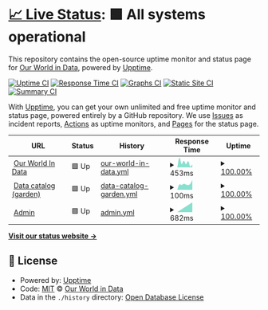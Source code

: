 # [📈 Live Status](https://owid.github.io/status): <!--live status--> **🟩 All systems operational**

This repository contains the open-source uptime monitor and status page for [Our World in Data](https://ourworldindata.org), powered by [Upptime](https://github.com/upptime/upptime).

[![Uptime CI](https://github.com/owid/status/workflows/Uptime%20CI/badge.svg)](https://github.com/owid/status/actions?query=workflow%3A%22Uptime+CI%22)
[![Response Time CI](https://github.com/owid/status/workflows/Response%20Time%20CI/badge.svg)](https://github.com/owid/status/actions?query=workflow%3A%22Response+Time+CI%22)
[![Graphs CI](https://github.com/owid/status/workflows/Graphs%20CI/badge.svg)](https://github.com/owid/status/actions?query=workflow%3A%22Graphs+CI%22)
[![Static Site CI](https://github.com/owid/status/workflows/Static%20Site%20CI/badge.svg)](https://github.com/owid/status/actions?query=workflow%3A%22Static+Site+CI%22)
[![Summary CI](https://github.com/owid/status/workflows/Summary%20CI/badge.svg)](https://github.com/owid/status/actions?query=workflow%3A%22Summary+CI%22)

With [Upptime](https://upptime.js.org), you can get your own unlimited and free uptime monitor and status page, powered entirely by a GitHub repository. We use [Issues](https://github.com/owid/status/issues) as incident reports, [Actions](https://github.com/owid/status/actions) as uptime monitors, and [Pages](https://owid.github.io/status) for the status page.

<!--start: status pages-->
<!-- This summary is generated by Upptime (https://github.com/upptime/upptime) -->
<!-- Do not edit this manually, your changes will be overwritten -->
<!-- prettier-ignore -->
| URL | Status | History | Response Time | Uptime |
| --- | ------ | ------- | ------------- | ------ |
| <img alt="" src="https://icons.duckduckgo.com/ip3/ourworldindata.org.ico" height="13"> [Our World In Data](https://ourworldindata.org/) | 🟩 Up | [our-world-in-data.yml](https://github.com/owid/status/commits/HEAD/history/our-world-in-data.yml) | <details><summary><img alt="Response time graph" src="./graphs/our-world-in-data/response-time-week.png" height="20"> 453ms</summary><br><a href="https://owid.github.io/status/history/our-world-in-data"><img alt="Response time 453" src="https://img.shields.io/endpoint?url=https%3A%2F%2Fraw.githubusercontent.com%2Fowid%2Fstatus%2FHEAD%2Fapi%2Four-world-in-data%2Fresponse-time.json"></a><br><a href="https://owid.github.io/status/history/our-world-in-data"><img alt="24-hour response time 453" src="https://img.shields.io/endpoint?url=https%3A%2F%2Fraw.githubusercontent.com%2Fowid%2Fstatus%2FHEAD%2Fapi%2Four-world-in-data%2Fresponse-time-day.json"></a><br><a href="https://owid.github.io/status/history/our-world-in-data"><img alt="7-day response time 453" src="https://img.shields.io/endpoint?url=https%3A%2F%2Fraw.githubusercontent.com%2Fowid%2Fstatus%2FHEAD%2Fapi%2Four-world-in-data%2Fresponse-time-week.json"></a><br><a href="https://owid.github.io/status/history/our-world-in-data"><img alt="30-day response time 453" src="https://img.shields.io/endpoint?url=https%3A%2F%2Fraw.githubusercontent.com%2Fowid%2Fstatus%2FHEAD%2Fapi%2Four-world-in-data%2Fresponse-time-month.json"></a><br><a href="https://owid.github.io/status/history/our-world-in-data"><img alt="1-year response time 453" src="https://img.shields.io/endpoint?url=https%3A%2F%2Fraw.githubusercontent.com%2Fowid%2Fstatus%2FHEAD%2Fapi%2Four-world-in-data%2Fresponse-time-year.json"></a></details> | <details><summary><a href="https://owid.github.io/status/history/our-world-in-data">100.00%</a></summary><a href="https://owid.github.io/status/history/our-world-in-data"><img alt="All-time uptime 100.00%" src="https://img.shields.io/endpoint?url=https%3A%2F%2Fraw.githubusercontent.com%2Fowid%2Fstatus%2FHEAD%2Fapi%2Four-world-in-data%2Fuptime.json"></a><br><a href="https://owid.github.io/status/history/our-world-in-data"><img alt="24-hour uptime 100.00%" src="https://img.shields.io/endpoint?url=https%3A%2F%2Fraw.githubusercontent.com%2Fowid%2Fstatus%2FHEAD%2Fapi%2Four-world-in-data%2Fuptime-day.json"></a><br><a href="https://owid.github.io/status/history/our-world-in-data"><img alt="7-day uptime 100.00%" src="https://img.shields.io/endpoint?url=https%3A%2F%2Fraw.githubusercontent.com%2Fowid%2Fstatus%2FHEAD%2Fapi%2Four-world-in-data%2Fuptime-week.json"></a><br><a href="https://owid.github.io/status/history/our-world-in-data"><img alt="30-day uptime 100.00%" src="https://img.shields.io/endpoint?url=https%3A%2F%2Fraw.githubusercontent.com%2Fowid%2Fstatus%2FHEAD%2Fapi%2Four-world-in-data%2Fuptime-month.json"></a><br><a href="https://owid.github.io/status/history/our-world-in-data"><img alt="1-year uptime 100.00%" src="https://img.shields.io/endpoint?url=https%3A%2F%2Fraw.githubusercontent.com%2Fowid%2Fstatus%2FHEAD%2Fapi%2Four-world-in-data%2Fuptime-year.json"></a></details>
| <img alt="" src="https://icons.duckduckgo.com/ip3/catalog.ourworldindata.org.ico" height="13"> [Data catalog (garden)](https://catalog.ourworldindata.org/catalog-garden.feather) | 🟩 Up | [data-catalog-garden.yml](https://github.com/owid/status/commits/HEAD/history/data-catalog-garden.yml) | <details><summary><img alt="Response time graph" src="./graphs/data-catalog-garden/response-time-week.png" height="20"> 100ms</summary><br><a href="https://owid.github.io/status/history/data-catalog-garden"><img alt="Response time 100" src="https://img.shields.io/endpoint?url=https%3A%2F%2Fraw.githubusercontent.com%2Fowid%2Fstatus%2FHEAD%2Fapi%2Fdata-catalog-garden%2Fresponse-time.json"></a><br><a href="https://owid.github.io/status/history/data-catalog-garden"><img alt="24-hour response time 100" src="https://img.shields.io/endpoint?url=https%3A%2F%2Fraw.githubusercontent.com%2Fowid%2Fstatus%2FHEAD%2Fapi%2Fdata-catalog-garden%2Fresponse-time-day.json"></a><br><a href="https://owid.github.io/status/history/data-catalog-garden"><img alt="7-day response time 100" src="https://img.shields.io/endpoint?url=https%3A%2F%2Fraw.githubusercontent.com%2Fowid%2Fstatus%2FHEAD%2Fapi%2Fdata-catalog-garden%2Fresponse-time-week.json"></a><br><a href="https://owid.github.io/status/history/data-catalog-garden"><img alt="30-day response time 100" src="https://img.shields.io/endpoint?url=https%3A%2F%2Fraw.githubusercontent.com%2Fowid%2Fstatus%2FHEAD%2Fapi%2Fdata-catalog-garden%2Fresponse-time-month.json"></a><br><a href="https://owid.github.io/status/history/data-catalog-garden"><img alt="1-year response time 100" src="https://img.shields.io/endpoint?url=https%3A%2F%2Fraw.githubusercontent.com%2Fowid%2Fstatus%2FHEAD%2Fapi%2Fdata-catalog-garden%2Fresponse-time-year.json"></a></details> | <details><summary><a href="https://owid.github.io/status/history/data-catalog-garden">100.00%</a></summary><a href="https://owid.github.io/status/history/data-catalog-garden"><img alt="All-time uptime 100.00%" src="https://img.shields.io/endpoint?url=https%3A%2F%2Fraw.githubusercontent.com%2Fowid%2Fstatus%2FHEAD%2Fapi%2Fdata-catalog-garden%2Fuptime.json"></a><br><a href="https://owid.github.io/status/history/data-catalog-garden"><img alt="24-hour uptime 100.00%" src="https://img.shields.io/endpoint?url=https%3A%2F%2Fraw.githubusercontent.com%2Fowid%2Fstatus%2FHEAD%2Fapi%2Fdata-catalog-garden%2Fuptime-day.json"></a><br><a href="https://owid.github.io/status/history/data-catalog-garden"><img alt="7-day uptime 100.00%" src="https://img.shields.io/endpoint?url=https%3A%2F%2Fraw.githubusercontent.com%2Fowid%2Fstatus%2FHEAD%2Fapi%2Fdata-catalog-garden%2Fuptime-week.json"></a><br><a href="https://owid.github.io/status/history/data-catalog-garden"><img alt="30-day uptime 100.00%" src="https://img.shields.io/endpoint?url=https%3A%2F%2Fraw.githubusercontent.com%2Fowid%2Fstatus%2FHEAD%2Fapi%2Fdata-catalog-garden%2Fuptime-month.json"></a><br><a href="https://owid.github.io/status/history/data-catalog-garden"><img alt="1-year uptime 100.00%" src="https://img.shields.io/endpoint?url=https%3A%2F%2Fraw.githubusercontent.com%2Fowid%2Fstatus%2FHEAD%2Fapi%2Fdata-catalog-garden%2Fuptime-year.json"></a></details>
| <img alt="" src="https://icons.duckduckgo.com/ip3/owid.cloud.ico" height="13"> [Admin](https://owid.cloud/admin/charts/) | 🟩 Up | [admin.yml](https://github.com/owid/status/commits/HEAD/history/admin.yml) | <details><summary><img alt="Response time graph" src="./graphs/admin/response-time-week.png" height="20"> 682ms</summary><br><a href="https://owid.github.io/status/history/admin"><img alt="Response time 682" src="https://img.shields.io/endpoint?url=https%3A%2F%2Fraw.githubusercontent.com%2Fowid%2Fstatus%2FHEAD%2Fapi%2Fadmin%2Fresponse-time.json"></a><br><a href="https://owid.github.io/status/history/admin"><img alt="24-hour response time 682" src="https://img.shields.io/endpoint?url=https%3A%2F%2Fraw.githubusercontent.com%2Fowid%2Fstatus%2FHEAD%2Fapi%2Fadmin%2Fresponse-time-day.json"></a><br><a href="https://owid.github.io/status/history/admin"><img alt="7-day response time 682" src="https://img.shields.io/endpoint?url=https%3A%2F%2Fraw.githubusercontent.com%2Fowid%2Fstatus%2FHEAD%2Fapi%2Fadmin%2Fresponse-time-week.json"></a><br><a href="https://owid.github.io/status/history/admin"><img alt="30-day response time 682" src="https://img.shields.io/endpoint?url=https%3A%2F%2Fraw.githubusercontent.com%2Fowid%2Fstatus%2FHEAD%2Fapi%2Fadmin%2Fresponse-time-month.json"></a><br><a href="https://owid.github.io/status/history/admin"><img alt="1-year response time 682" src="https://img.shields.io/endpoint?url=https%3A%2F%2Fraw.githubusercontent.com%2Fowid%2Fstatus%2FHEAD%2Fapi%2Fadmin%2Fresponse-time-year.json"></a></details> | <details><summary><a href="https://owid.github.io/status/history/admin">100.00%</a></summary><a href="https://owid.github.io/status/history/admin"><img alt="All-time uptime 100.00%" src="https://img.shields.io/endpoint?url=https%3A%2F%2Fraw.githubusercontent.com%2Fowid%2Fstatus%2FHEAD%2Fapi%2Fadmin%2Fuptime.json"></a><br><a href="https://owid.github.io/status/history/admin"><img alt="24-hour uptime 100.00%" src="https://img.shields.io/endpoint?url=https%3A%2F%2Fraw.githubusercontent.com%2Fowid%2Fstatus%2FHEAD%2Fapi%2Fadmin%2Fuptime-day.json"></a><br><a href="https://owid.github.io/status/history/admin"><img alt="7-day uptime 100.00%" src="https://img.shields.io/endpoint?url=https%3A%2F%2Fraw.githubusercontent.com%2Fowid%2Fstatus%2FHEAD%2Fapi%2Fadmin%2Fuptime-week.json"></a><br><a href="https://owid.github.io/status/history/admin"><img alt="30-day uptime 100.00%" src="https://img.shields.io/endpoint?url=https%3A%2F%2Fraw.githubusercontent.com%2Fowid%2Fstatus%2FHEAD%2Fapi%2Fadmin%2Fuptime-month.json"></a><br><a href="https://owid.github.io/status/history/admin"><img alt="1-year uptime 100.00%" src="https://img.shields.io/endpoint?url=https%3A%2F%2Fraw.githubusercontent.com%2Fowid%2Fstatus%2FHEAD%2Fapi%2Fadmin%2Fuptime-year.json"></a></details>

<!--end: status pages-->

[**Visit our status website →**](https://owid.github.io/status)

## 📄 License

- Powered by: [Upptime](https://github.com/upptime/upptime)
- Code: [MIT](./LICENSE) © [Our World in Data](https://ourworldindata.org)
- Data in the `./history` directory: [Open Database License](https://opendatacommons.org/licenses/odbl/1-0/)
